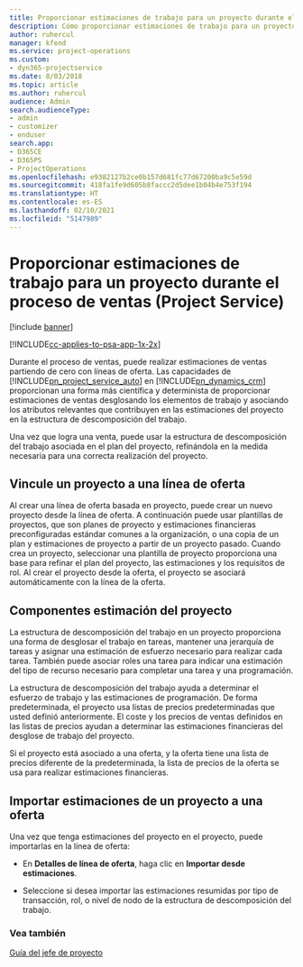 ```yaml
---
title: Proporcionar estimaciones de trabajo para un proyecto durante el proceso de ventas
description: Cómo proporcionar estimaciones de trabajo para un proyecto durante el proceso de ventas en Project Service
author: ruhercul
manager: kfend
ms.service: project-operations
ms.custom:
- dyn365-projectservice
ms.date: 8/03/2018
ms.topic: article
ms.author: ruhercul
audience: Admin
search.audienceType:
- admin
- customizer
- enduser
search.app:
- D365CE
- D365PS
- ProjectOperations
ms.openlocfilehash: e9382127b2ce0b157d681fc77d67200ba9c5e59d
ms.sourcegitcommit: 418fa1fe9d605b8faccc2d5dee1b04b4e753f194
ms.translationtype: HT
ms.contentlocale: es-ES
ms.lasthandoff: 02/10/2021
ms.locfileid: "5147989"
---
```

# <a name="provide-work-estimates-for-a-project-during-the-sales-process-project-service"></a>Proporcionar estimaciones de trabajo para un proyecto durante el proceso de ventas (Project Service)

[!include [banner](../includes/psa-now-project-operations.md)]

[!INCLUDE[cc-applies-to-psa-app-1x-2x](../includes/cc-applies-to-psa-app-1x-2x.md)]

Durante el proceso de ventas, puede realizar estimaciones de ventas partiendo de cero con líneas de oferta. Las capacidades de [!INCLUDE[pn_project_service_auto](../includes/pn-project-service-auto.md)] en [!INCLUDE[pn_dynamics_crm](../includes/pn-dynamics-crm.md)] proporcionan una forma más científica y determinista de proporcionar estimaciones de ventas desglosando los elementos de trabajo y asociando los atributos relevantes que contribuyen en las estimaciones del proyecto en la estructura de descomposición del trabajo.  
  
 Una vez que logra una venta, puede usar la estructura de descomposición del trabajo asociada en el plan del proyecto, refinándola en la medida necesaria para una correcta realización del proyecto.  
  
## <a name="link-a-project-to-a-quote-line"></a>Vincule un proyecto a una línea de oferta  
 Al crear una línea de oferta basada en proyecto, puede crear un nuevo proyecto desde la línea de oferta. A continuación puede usar plantillas de proyectos, que son planes de proyecto y estimaciones financieras preconfiguradas estándar comunes a la organización, o una copia de un plan y estimaciones de proyecto a partir de un proyecto pasado. Cuando crea un proyecto, seleccionar una plantilla de proyecto proporciona una base para refinar el plan del proyecto, las estimaciones y los requisitos de rol. Al crear el proyecto desde la oferta, el proyecto se asociará automáticamente con la línea de la oferta.  
  
## <a name="project-estimate-components"></a>Componentes estimación del proyecto  
 La estructura de descomposición del trabajo en un proyecto proporciona una forma de desglosar el trabajo en tareas, mantener una jerarquía de tareas y asignar una estimación de esfuerzo necesario para realizar cada tarea. También puede asociar roles una tarea para indicar una estimación del tipo de recurso necesario para completar una tarea y una programación.  
  
 La estructura de descomposición del trabajo ayuda a determinar el esfuerzo de trabajo y las estimaciones de programación. De forma predeterminada, el proyecto usa listas de precios predeterminadas que usted definió anteriormente. El coste y los precios de ventas definidos en las listas de precios ayudan a determinar las estimaciones financieras del desglose de trabajo del proyecto.  
  
 Si el proyecto está asociado a una oferta, y la oferta tiene una lista de precios diferente de la predeterminada, la lista de precios de la oferta se usa para realizar estimaciones financieras.  
  
## <a name="import-estimates-from-a-project-into-a-quote"></a>Importar estimaciones de un proyecto a una oferta  
 Una vez que tenga estimaciones del proyecto en el proyecto, puede importarlas en la línea de oferta:  
  
-   En **Detalles de línea de oferta**, haga clic en **Importar desde estimaciones**. 

-   Seleccione si desea importar las estimaciones resumidas por tipo de transacción, rol, o nivel de nodo de la estructura de descomposición del trabajo.  
  
### <a name="see-also"></a>Vea también  
 [Guía del jefe de proyecto](../psa/project-manager-guide.md)
